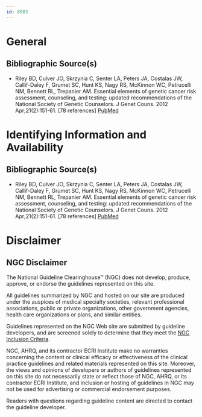 ```yaml
---
id: 8983
---
```


# General

## Bibliographic Source(s)

- Riley BD, Culver JO, Skrzynia C, Senter LA, Peters JA, Costalas JW, Callif-Daley F, Grumet SC, Hunt KS, Nagy RS, McKinnon WC, Petrucelli NM, Bennett RL, Trepanier AM. Essential elements of genetic cancer risk assessment, counseling, and testing: updated recommendations of the National Society of Genetic Counselors. J Genet Couns. 2012 Apr;21(2):151-61. [78 references] [ PubMed ](http://www.ncbi.nlm.nih.gov/entrez/query.fcgi?cmd=Retrieve&db=pubmed&dopt=Abstract&list_uids=22134580)

# Identifying Information and Availability

## Bibliographic Source(s)

- Riley BD, Culver JO, Skrzynia C, Senter LA, Peters JA, Costalas JW, Callif-Daley F, Grumet SC, Hunt KS, Nagy RS, McKinnon WC, Petrucelli NM, Bennett RL, Trepanier AM. Essential elements of genetic cancer risk assessment, counseling, and testing: updated recommendations of the National Society of Genetic Counselors. J Genet Couns. 2012 Apr;21(2):151-61. [78 references] [ PubMed ](http://www.ncbi.nlm.nih.gov/entrez/query.fcgi?cmd=Retrieve&db=pubmed&dopt=Abstract&list_uids=22134580)

# Disclaimer

## NGC Disclaimer

The National Guideline Clearinghouse™ (NGC) does not develop, produce, approve, or endorse the guidelines represented on this site.

All guidelines summarized by NGC and hosted on our site are produced under the auspices of medical specialty societies, relevant professional associations, public or private organizations, other government agencies, health care organizations or plans, and similar entities.

Guidelines represented on the NGC Web site are submitted by guideline developers, and are screened solely to determine that they meet the [NGC Inclusion Criteria](/help-and-about/summaries/inclusion-criteria).

NGC, AHRQ, and its contractor ECRI Institute make no warranties concerning the content or clinical efficacy or effectiveness of the clinical practice guidelines and related materials represented on this site. Moreover, the views and opinions of developers or authors of guidelines represented on this site do not necessarily state or reflect those of NGC, AHRQ, or its contractor ECRI Institute, and inclusion or hosting of guidelines in NGC may not be used for advertising or commercial endorsement purposes.

Readers with questions regarding guideline content are directed to contact the guideline developer.

